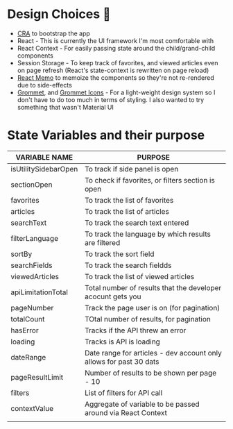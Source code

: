 # Design Choices 🎨

* [CRA](https://github.com/facebook/create-react-app) to bootstrap the app
* React - This is currently the UI framework I'm most comfortable with
* React Context - For easily passing state around the child/grand-child components
* Session Storage - To keep track of favorites, and viewed articles even on page refresh (React's state-context is rewritten on page reload)
* [React Memo](https://reactjs.org/docs/react-api.html#reactmemo) to memoize the components so they're not re-rendered due to side-effects
* [Grommet](https://v2.grommet.io/components), and [Grommet Icons](https://icons.grommet.io/) - For a light-weight design system so I don't have to do too much in terms of styling. I also wanted to try something that wasn't Material UI 

# State Variables and their purpose



| VARIABLE NAME        | PURPOSE                                                            |
|----------------------|--------------------------------------------------------------------|
| isUtilitySidebarOpen | To track if side panel is open                                     |
| sectionOpen          | To check if favorites, or filters section is open                  |
| favorites            | To track the list of favorites                                     |
| articles             | To track the list of articles                                      |
| searchText           | To track the search text entered                                   |
| filterLanguage       | To track the language by which results are filtered                |
| sortBy               | To track the sort field                                            |
| searchFields         | To track the search fieldds                                        |
| viewedArticles       | To track the list of viewed articles                               |
| apiLimitationTotal   | Total number of results that the developer acocunt gets you        |
| pageNumber           | Track the page user is on (for pagination)                         |
| totalCount           | TOtal number of results, for pagination                            |
| hasError             | Tracks if the API threw an error                                   |
| loading              | Tracks is API is loading                                           |
| dateRange            | Date range for articles - dev account only allows for past 30 dats |
| pageResultLimit      | Number of results to be shown per page - 10                        |
| filters              | List of filters for API call                                       |
| contextValue         | Aggregate of variable to be passed around via React Context        |
|                      |                                                                    |
